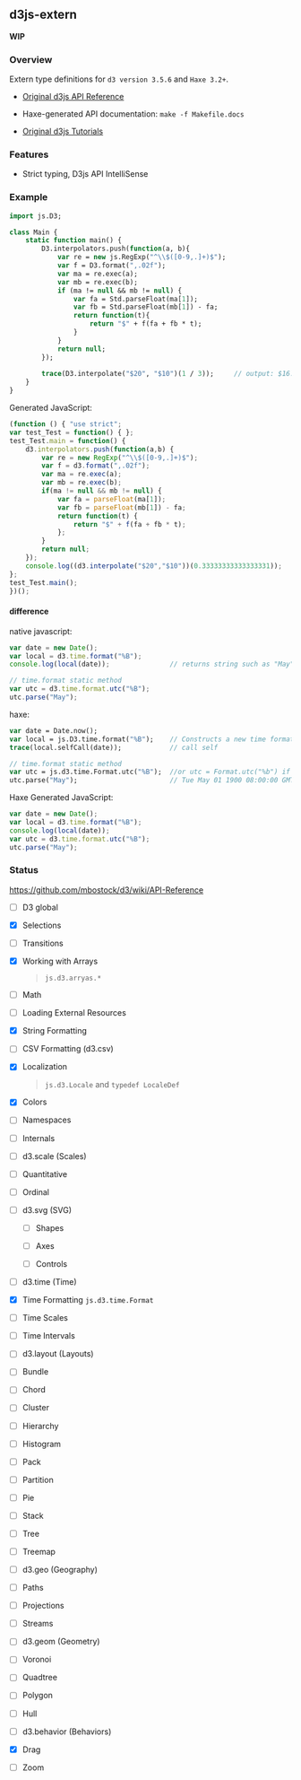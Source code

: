 d3js-extern
-------

**WIP**

### Overview

Extern type definitions for `d3 version 3.5.6` and `Haxe 3.2+`.

 * [Original d3js API Reference](https://github.com/mbostock/d3/wiki/API-Reference)

  - Haxe-generated API documentation: `make -f Makefile.docs`
	 
 * [Original d3js Tutorials](https://github.com/mbostock/d3/wiki/Tutorials)

### Features

 * Strict typing, D3js API IntelliSense
 
### Example

```haxe
import js.D3;

class Main {
    static function main() {
      	D3.interpolators.push(function(a, b){
			var re = new js.RegExp("^\\$([0-9,.]+)$");
			var f = D3.format(",.02f");
			var ma = re.exec(a);
			var mb = re.exec(b); 
			if (ma != null && mb != null) {
				var fa = Std.parseFloat(ma[1]);
				var fb = Std.parseFloat(mb[1]) - fa;
				return function(t){
					return "$" + f(fa + fb * t);
				}
			}
			return null;
		});
		
		trace(D3.interpolate("$20", "$10")(1 / 3));		// output: $16.67
    }
}
```

Generated JavaScript:
	

```js
(function () { "use strict";
var test_Test = function() { };
test_Test.main = function() {
	d3.interpolators.push(function(a,b) {
		var re = new RegExp("^\\$([0-9,.]+)$");
		var f = d3.format(",.02f");
		var ma = re.exec(a);
		var mb = re.exec(b);
		if(ma != null && mb != null) {
			var fa = parseFloat(ma[1]);
			var fb = parseFloat(mb[1]) - fa;
			return function(t) {
				return "$" + f(fa + fb * t);
			};
		}
		return null;
	});
	console.log((d3.interpolate("$20","$10"))(0.33333333333333331));
};
test_Test.main();
})();
```

#### difference

native javascript:

```js
var date = new Date();
var local = d3.time.format("%B");
console.log(local(date));				// returns string such as "May" 

// time.format static method
var utc = d3.time.format.utc("%B");
utc.parse("May");
```

haxe:

```haxe
var date = Date.now();
var local = js.D3.time.format("%B");	// Constructs a new time formatter
trace(local.selfCall(date)); 			// call self

// time.format static method 
var utc = js.d3.time.Format.utc("%B");	//or utc = Format.utc("%b") if import js.d3.time.Format
utc.parse("May");						// Tue May 01 1900 08:00:00 GMT+0800
```

Haxe Generated JavaScript:

```js
var date = new Date();
var local = d3.time.format("%B");
console.log(local(date));
var utc = d3.time.format.utc("%B");
utc.parse("May");
```

### Status

https://github.com/mbostock/d3/wiki/API-Reference

 - [ ] D3 global
 
 - [x] Selections
 
 - [ ] Transitions
 
 - [x] Working with Arrays
 
	> `js.d3.arryas.*`
 
 - [ ] Math
 
 - [ ] Loading External Resources
 
 - [x] String Formatting
 
 - [ ] CSV Formatting (d3.csv)
 
 - [x] Localization	
 
	> `js.d3.Locale` and `typedef LocaleDef`
 
 - [x] Colors 
 
 - [ ] Namespaces
 
 - [ ] Internals
 
 - [ ] d3.scale (Scales)
 
  - [ ] Quantitative
  
  - [ ] Ordinal
   
 - [ ] d3.svg (SVG)
 
   - [ ] Shapes
   
   - [ ] Axes
   
   - [ ] Controls
   
 - [ ] d3.time (Time)
 
  - [x] Time Formatting `js.d3.time.Format` 
  
  - [ ] Time Scales
  
  - [ ] Time Intervals
  
 - [ ] d3.layout (Layouts)
 
  - [ ] Bundle
 
  - [ ] Chord
 
  - [ ] Cluster
  
  - [ ] Hierarchy
  
  - [ ] Histogram
  
  - [ ] Pack
  
  - [ ] Partition
  
  - [ ] Pie
  
  - [ ] Stack
  
  - [ ] Tree
  
  - [ ] Treemap

 
 - [ ] d3.geo (Geography)
 
  - [ ] Paths
 
  - [ ] Projections
 
  - [ ] Streams
 
 - [ ] d3.geom (Geometry)
 
  - [ ] Voronoi
 
  - [ ] Quadtree
 
  - [ ] Polygon
 
  - [ ] Hull
  
 - [ ] d3.behavior (Behaviors)
 
  - [x] Drag
 
  - [ ] Zoom
